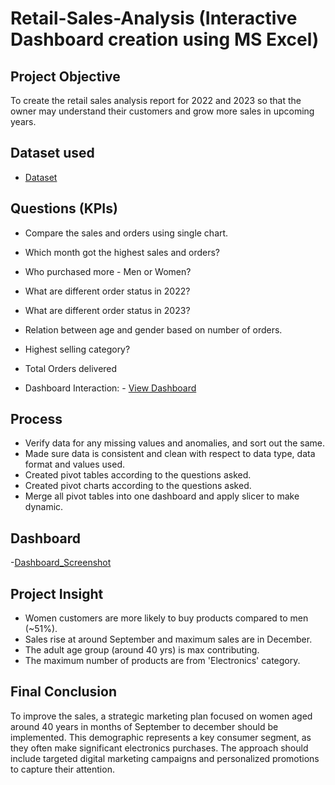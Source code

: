 # Retail-Sales-Analysis (Interactive Dashboard creation using MS Excel)
## Project Objective
To create the retail sales analysis report for 2022 and 2023 so that the owner may understand their customers and grow more sales in upcoming years.


## Dataset used
- <a href="https://github.com/Nisha-ee/Data-Analysis-Dashboard/blob/main/Retail%20Sales%20Analysis%20Dashboard.xlsx">Dataset</a>


## Questions (KPIs)
- Compare the sales and orders using single chart.

- Which month got the highest sales and orders?

- Who purchased more - Men or Women?

- What are different order status in 2022?

- What are different order status in 2023?

- Relation between age and gender based on number of orders.

- Highest selling category?

- Total Orders delivered

- Dashboard Interaction: - <a href="https://github.com/Nisha-ee/Data-Analysis-Dashboard/blob/main/Retail%20Sales%20Analysis%20Dashboard.xlsx">View Dashboard</a>



## Process
- Verify data for any missing values and anomalies, and sort out the same.
- Made sure data is consistent and clean with respect to data type, data format and values used.
- Created pivot tables according to the questions asked.
- Created pivot charts according to the questions asked.
- Merge all pivot tables into one dashboard and apply slicer to make dynamic.


## Dashboard
-<a href="https://github.com/Nisha-ee/Data-Analysis-Dashboard/blob/main/Dashboard_Screenshot.png">Dashboard_Screenshot</a>


## Project Insight
- Women customers are more likely to buy products compared to men (~51%).
- Sales rise at around September and maximum sales are in December.
- The adult age group (around 40 yrs) is max contributing.
- The maximum number of products are from 'Electronics' category.


## Final Conclusion
To improve the sales, a strategic marketing plan focused on women aged around 40 years in months of September to december should be implemented. This demographic represents a key consumer segment, as they often make significant electronics purchases. The approach should include targeted digital marketing campaigns and personalized promotions to capture their attention.



